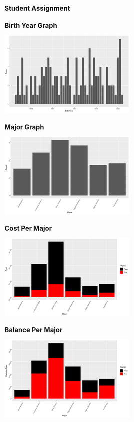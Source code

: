 ## Student Assignment

## Birth Year Graph
<img src="birth_year_graph.png" height = 250, width =400>

## Major Graph
<img src="major_graph.png" height = 250, width =400>

## Cost Per Major
<img src="cost_per_major_graph.png" height = 250, width =400>

## Balance Per Major
<img src="balance_per_major_graph.png" height = 250, width =400>

